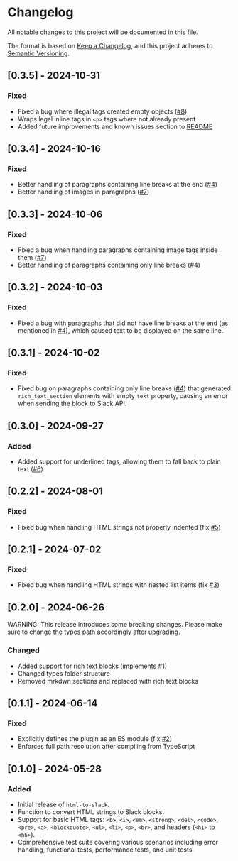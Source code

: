 # Changelog

All notable changes to this project will be documented in this file.

The format is based on [Keep a Changelog](https://keepachangelog.com/en/1.1.0/),
and this project adheres to [Semantic Versioning](https://semver.org/spec/v2.0.0.html).

## [0.3.5] - 2024-10-31

### Fixed

- Fixed a bug where illegal tags created empty objects ([#8](https://github.com/matteodf/html-to-slack/issues/8))
- Wraps legal inline tags in `<p>` tags where not already present
- Added future improvements and known issues section to [README](https://github.com/matteodf/html-to-slack#readme)

## [0.3.4] - 2024-10-16

### Fixed

- Better handling of paragraphs containing line breaks at the end ([#4](https://github.com/matteodf/html-to-slack/issues/4))
- Better handling of images in paragraphs ([#7](https://github.com/matteodf/html-to-slack/issues/7))

## [0.3.3] - 2024-10-06

### Fixed

- Fixed a bug when handling paragraphs containing image tags inside them ([#7](https://github.com/matteodf/html-to-slack/issues/7))
- Better handling of paragraphs containing only line breaks ([#4](https://github.com/matteodf/html-to-slack/issues/4))

## [0.3.2] - 2024-10-03

### Fixed

- Fixed a bug with paragraphs that did not have line breaks at the end (as mentioned in [#4](https://github.com/matteodf/html-to-slack/issues/4)), which caused text to be displayed on the same line.

## [0.3.1] - 2024-10-02

### Fixed

- Fixed bug on paragraphs containing only line breaks ([#4](https://github.com/matteodf/html-to-slack/issues/4)) that generated `rich_text_section` elements with empty `text` property, causing an error when sending the block to Slack API.

## [0.3.0] - 2024-09-27

### Added

- Added support for underlined tags, allowing them to fall back to plain text ([#6](https://github.com/matteodf/html-to-slack/pull/6))

## [0.2.2] - 2024-08-01

### Fixed

- Fixed bug when handling HTML strings not properly indented (fix [#5](https://github.com/matteodf/html-to-slack/issues/5))

## [0.2.1] - 2024-07-02

### Fixed

- Fixed bug when handling HTML strings with nested list items (fix [#3](https://github.com/matteodf/html-to-slack/issues/3))

## [0.2.0] - 2024-06-26

WARNING: This release introduces some breaking changes. Please make sure to change the types path accordingly after upgrading.

### Changed

- Added support for rich text blocks (implements [#1](https://github.com/matteodf/html-to-slack/issues/1))
- Changed types folder structure
- Removed mrkdwn sections and replaced with rich text blocks

## [0.1.1] - 2024-06-14

### Fixed

- Explicitly defines the plugin as an ES module (fix [#2](https://github.com/matteodf/html-to-slack/issues/2))
- Enforces full path resolution after compiling from TypeScript

## [0.1.0] - 2024-05-28

### Added

- Initial release of `html-to-slack`.
- Function to convert HTML strings to Slack blocks.
- Support for basic HTML tags: `<b>`, `<i>`, `<em>`, `<strong>`, `<del>`, `<code>`, `<pre>`, `<a>`, `<blockquote>`, `<ul>`, `<li>`, `<p>`, `<br>`, and headers (`<h1>` to `<h6>`).
- Comprehensive test suite covering various scenarios including error handling, functional tests, performance tests, and unit tests.
